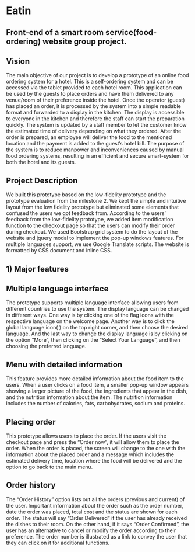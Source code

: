 # Eatin
## Front-end of a smart room service(food-ordering) website group project.

## Vision
The main objective of our project is to develop a prototype of an online food ordering system for a hotel. This is a self-ordering system and can be accessed via the tablet provided to each hotel room. This application can be used by the guests to place orders and have them delivered to any venue/room of their preference inside the hotel. Once the operator (guest) has placed an order, it is processed by the system into a simple readable format and forwarded to a display in the kitchen. The display is accessible to everyone in the kitchen and therefore the staff can start the preparation quickly. The system is updated by a staff member to let the customer know the estimated time of delivery depending on what they ordered. After the order is prepared, an employee will deliver the food to the mentioned location and the payment is added to the guest’s hotel bill. The purpose of the system is to reduce manpower and inconveniences caused by manual food ordering systems, resulting in an efficient and secure smart-system for both the hotel and its guests. 

## Project Description
We built this prototype based on the low-fidelity prototype and the prototype evaluation from the
milestone 2. We kept the simple and intuitive layout from the low fidelity prototype but eliminated some
elements that confused the users we got feedback from. According to the users’ feedback from the
low-fidelity prototype, we added item modification function to the checkout page so that the users can
modify their order during checkout.
We used Bootstrap grid system to do the layout of the website and jquery modal to implement the
pop-up windows features. For multiple languages support, we use Google Translate scripts. The website
is formatted by CSS document and inline CSS.



## 1) Major features
## Multiple language interface
The prototype supports multiple language interface allowing users from different countries to use
the system. The display language can be changed in different ways. One way is by clicking one of the flag
icons with the respective language on the welcome page. Another way is to click the global language
icon( ) on the top right corner, and then choose the desired language. And the last way to change the
display language is by clicking on the option “More”, then clicking on the “Select Your Language”, and
then choosing the preferred language.

## Menu with detailed information
This feature provides more detailed information about the food item to the users. When a user
clicks on a food item, a smaller pop-up window appears showing a larger picture of the food, the
ingredients that appear in the dish, and the nutrition information about the item. The nutrition information
includes the number of calories, fats, carbohydrates, sodium and proteins.

## Placing order
This prototype allows users to place the order. If the users visit the checkout page and press the
“Order now”, it will allow them to place the order. When the order is placed, the screen will change to the
one with the information about the placed order and a message which includes the estimated delivery
time, location where the food will be delivered and the option to go back to the main menu.

## Order history
The “Order History” option lists out all the orders (previous and current) of the user. Important
information about the order such as the order number, date the order was placed, total cost and the status
are shown for each order. The status will say “Order Delivered” if the user has already received the dishes
to their room. On the other hand, if it says “Order Confirmed”, the user has an alternative to cancel or
modify the order according to their preference. The order number is illustrated as a link to convey the user
that they can click on it for additional functions.

